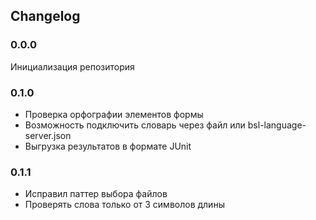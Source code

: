 ## Changelog


### 0.0.0

Инициализация репозитория

### 0.1.0

* Проверка орфографии элементов формы
* Возможность подключить словарь через файл или bsl-language-server.json
* Выгрузка результатов в формате JUnit

### 0.1.1

* Исправил паттер выбора файлов
* Проверять слова только от 3 символов длины